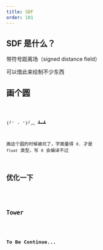 ```yaml
---
title: SDF
order: 101
---
```



##  SDF 是什么？

带符号距离场（signed distance field）

可以借此来绘制不少东西


## 画个圆

<code src="../src/sdf/circle.tsx" />

(╯' - ')╯︵ ┻━┻

画这个圆的时候被坑了，字面量得 `0.` 才是 `float` 类型，写 `0` 会编译不过


## 优化一下


<code src="../src/sdf/circle2.tsx" />



## Tower

<code src="../src/sdf/tower.tsx" />




## To Be Continue...
